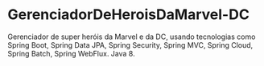 # GerenciadorDeHeroisDaMarvel-DC
Gerenciador de super heróis da Marvel e da DC, usando tecnologias como Spring Boot, Spring Data JPA, Spring Security,  Spring MVC,  Spring Cloud, Spring Batch, Spring WebFlux. Java 8.
